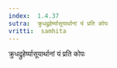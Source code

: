```yaml
---
index:  1.4.37
sutra:  क्रुधद्रुहेर्ष्यासूयार्थानां यं प्रति कोपः
vritti:  samhita 
---
```


क्रुधद्रुहेर्ष्यासूयार्थानां यं प्रति कोपः

